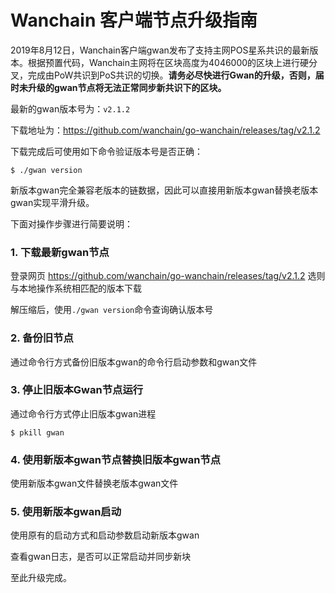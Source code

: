 # Wanchain 客户端节点升级指南

2019年8月12日，Wanchain客户端gwan发布了支持主网POS星系共识的最新版本。根据预置代码，Wanchain主网将在区块高度为4046000的区块上进行硬分叉，完成由PoW共识到PoS共识的切换。**请务必尽快进行Gwan的升级，否则，届时未升级的gwan节点将无法正常同步新共识下的区块。**

最新的gwan版本号为：`v2.1.2`

下载地址为：https://github.com/wanchain/go-wanchain/releases/tag/v2.1.2

下载完成后可使用如下命令验证版本号是否正确：
```
$ ./gwan version
```

新版本gwan完全兼容老版本的链数据，因此可以直接用新版本gwan替换老版本gwan实现平滑升级。

下面对操作步骤进行简要说明：

### 1. 下载最新gwan节点

登录网页 https://github.com/wanchain/go-wanchain/releases/tag/v2.1.2 选则与本地操作系统相匹配的版本下载

解压缩后，使用`./gwan version`命令查询确认版本号

### 2. 备份旧节点

通过命令行方式备份旧版本gwan的命令行启动参数和gwan文件

### 3. 停止旧版本Gwan节点运行

通过命令行方式停止旧版本gwan进程
```
$ pkill gwan
```

### 4. 使用新版本gwan节点替换旧版本gwan节点

使用新版本gwan文件替换老版本gwan文件

### 5. 使用新版本gwan启动

使用原有的启动方式和启动参数启动新版本gwan

查看gwan日志，是否可以正常启动并同步新块

至此升级完成。
